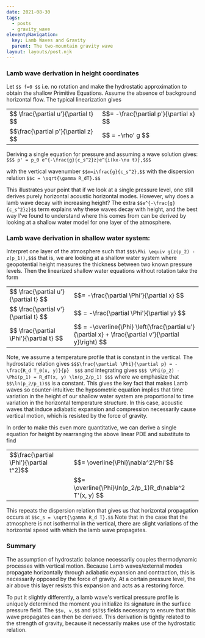 ```yaml
---
date: 2021-08-30
tags:
  - posts
  - gravity_wave
eleventyNavigation:
  key: Lamb Waves and Gravity
  parent: The two-mountain gravity wave
layout: layouts/post.njk
---
```




### Lamb wave derivation in height coordinates

Let `$$ f=0 $$` i.e. no rotation and make the hydrostatic approximation to obtain the shallow Primitive Equations. Assume the absence of background horizontal flow. 
The typical linearization gives
<table class="eqn">
  <tr>
    <td>$$ \frac{\partial u'}{\partial t}  $$</td> <td> $$= -\frac{\partial p'}{\partial x} $$ </td>
  </tr>
  <tr>
    <td>$$\frac{\partial p'}{\partial z} $$</td> <td> $$ = -\rho' g  $$</td>
  </tr>
</table>


Deriving a single equation for pressure and assuming a wave solution gives:
`$$$ p' = p_0 e^{-\frac{g}{c_s^2}z}e^{i(kx-\nu t)},$$$`

with the vertical wavenumber `$$m=i\frac{g}{c_s^2},$$` with the dispersion relation `$$c = \sqrt{\gamma R_dT}.$$` 

This illustrates your point that if we look at a single pressure level, one still derives purely horizontal acoustic horizontal modes. However, why does a lamb wave decay with increasing height? The extra `$$e^{-\frac{g}{c_s^2}z}$$` term explains why these waves decay with height, and the best way I've found to understand where this comes from can be derived by looking at a shallow water model for one layer of the atmosphere.

### Lamb wave derivation in shallow water system:
Interpret one layer of the atmosphere such that `$$$\Phi \equiv g(z(p_2) - z(p_1)),$$$`
that is, we are looking at a shallow water system where geopotential height measures the thickness between two known pressure levels. Then the linearized shallow water equations without rotation take the form


<table class="eqn">
  <tr>
    <td>$$ \frac{\partial u'}{\partial t} $$</td> <td> $$= -\frac{\partial \Phi'}{\partial x} $$ </td>
  </tr>
  <tr>
    <td>$$ \frac{\partial v'}{\partial t} $$</td> <td> $$ = -\frac{\partial \Phi'}{\partial y} $$</td>
  </tr>
  <tr>
    <td>$$ \frac{\partial \Phi'}{\partial t} $$</td> <td> $$ = -\overline{\Phi} \left(\frac{\partial u'}{\partial x} + \frac{\partial v'}{\partial y}\right) $$</td>
  </tr>
</table>


Note, we assume a temperature profile that is constant in the vertical. The hydrostatic relation gives
`$$$\frac{\partial \Phi}{\partial p} = -\frac{R_d T_0(x, y)}{p}  $$$` 
and integrating gives
`$$$ \Phi(p_2) - \Phi(p_1) = R_dT(x, y) \ln(p_2/p_1) $$$`
where we emphasize that `$$\ln(p_2/p_1)$$` is a constant. This gives the key fact that makes Lamb waves so counter-intuitive: the hypsometric equation implies that time variation in the height of our shallow water system are proportional to time variation in the horizontal temperature structure. In this case, acoustic waves that induce adiabatic expansion and compression necessarily cause vertical motion, which is resisted by the force of gravity.


In order to make this even more quantitative, we can derive a single equation for height by rearranging the above linear PDE and substitute to find

<table class="eqn">
  <tr>
    <td>$$\frac{\partial \Phi'}{\partial t^2}$$</td> <td>$$= \overline{\Phi}\nabla^2\Phi'$$</td>
  </tr>
  <tr>
    <td></td><td>$$= \overline{\Phi}\ln(p_2/p_1)R_d\nabla^2 T'(x, y) $$</td>
  </tr>
</table>


This repeats the dispersion relation that gives us that horizontal propagation occurs at `$$c_s = \sqrt{\gamma R_d T}.$$` Note that in the case that the atmosphere is not isothermal in the vertical, there are slight variations of the horizontal speed with which the lamb wave propagates.

### Summary
The assumption of hydrostatic balance necessarily couples thermodynamic processes with vertical motion. Because Lamb waves/external modes propagate horizontally through adiabatic expansion and contraction, this is necessarily opposed by the force of gravity. At a certain pressure level, the air above this layer resists this expansion and acts as a restoring force. 

To put it slightly differently, a lamb wave's vertical pressure profile is uniquely determined the moment you initialize its signature in the surface pressure field. The `$$u, v,$$` and `$$T$$` fields necessary to ensure that this wave propagates can then be derived. This derivation is tightly related to the strength of gravity, because it necessarily makes use of the hydrostatic relation.



